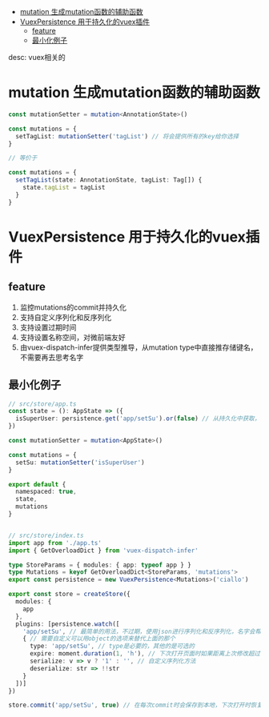 - [mutation 生成mutation函数的辅助函数](#mutation-生成mutation函数的辅助函数)
- [VuexPersistence 用于持久化的vuex插件](#vuexpersistence-用于持久化的vuex插件)
  - [feature](#feature)
  - [最小化例子](#最小化例子)

desc: vuex相关的
# mutation 生成mutation函数的辅助函数
```ts
const mutationSetter = mutation<AnnotationState>()

const mutations = {
  setTagList: mutationSetter('tagList') // 将会提供所有的key给你选择
}

// 等价于

const mutations = {
  setTagList(state: AnnotationState, tagList: Tag[]) {
    state.tagList = tagList
  }
}
```

# VuexPersistence 用于持久化的vuex插件
## feature
1. 监控mutations的commit并持久化
2. 支持自定义序列化和反序列化
3. 支持设置过期时间
4. 支持设置名称空间，对微前端友好
5. 由vuex-dispatch-infer提供类型推导，从mutation type中直接推存储键名，不需要再去思考名字
## 最小化例子
```ts
// src/store/app.ts
const state = (): AppState => ({
  isSuperUser: persistence.get('app/setSu').or(false) // 从持久化中获取，如果没找到则使用false
})

const mutationSetter = mutation<AppState>()

const mutations = {
  setSu: mutationSetter('isSuperUser')
}

export default {
  namespaced: true,
  state,
  mutations
}


// src/store/index.ts
import app from './app.ts'
import { GetOverloadDict } from 'vuex-dispatch-infer'

type StoreParams = { modules: { app: typeof app } }
type Mutations = keyof GetOverloadDict<StoreParams, 'mutations'>
export const persistence = new VuexPersistence<Mutations>('ciallo')

export const store = createStore({
  modules: {
    app
  },
  plugins: [persistence.watch([
    'app/setSu', // 最简单的用法，不过期，使用json进行序列化和反序列化，名字会帮你推出来
    { // 需要自定义可以用object的选项来替代上面的那个
      type: 'app/setSu', // type是必要的，其他的是可选的
      expire: moment.duration(1, 'h'), // 下次打开页面时如果距离上次修改超过一小时会删除
      serialize: v => v ? '1' : '', // 自定义序列化方法
      deserialize: str => !!str
    }
  ])]
})

store.commit('app/setSu', true) // 在每次commit时会保存到本地，下次打开时恢复
```
